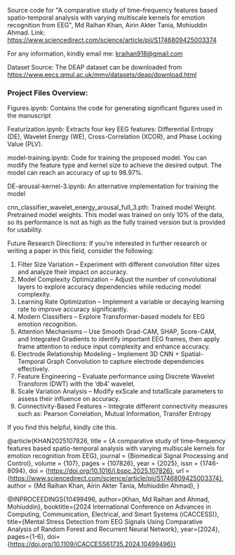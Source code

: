 Source code for "A comparative study of time–frequency features based spatio-temporal analysis with varying multiscale kernels for emotion recognition from EEG", Md Raihan Khan, Airin Akter Tania, Mohiuddin Ahmad.
Link: https://www.sciencedirect.com/science/article/pii/S1746809425003374

For any information, kindly email me: kraihan918@gmail.com

Dataset Source: The DEAP dataset can be downloaded from https://www.eecs.qmul.ac.uk/mmv/datasets/deap/download.html
<h3> Project Files Overview: </h3>

Figures.ipynb: Contains the code for generating significant figures used in the manuscript

Featurization.ipynb: Extracts four key EEG features: Differential Entropy (DE), Wavelet Energy (WE), Cross-Correlation (XCOR), and Phase Locking Value (PLV).

model-training.ipynb: Code for training the proposed model. You can modify the feature type and kernel size to achieve the desired output. The model can reach an accuracy of up to 98.97%.

DE-arousal-kernel-3.ipynb: An alternative implementation for training the model

cnn_classifier_wavelet_energy_arousal_full_3.pth: Trained model Weight.  Pretrained model weights. This model was trained on only 10% of the data, so its performance is not as high as the fully trained version but is provided for usability.   

Future Research Directions: 
If you're interested in further research or writing a paper in this field, consider the following:
 1. Filter Size Variation – Experiment with different convolution filter sizes and analyze their impact on accuracy.
 2. Model Complexity Optimization – Adjust the number of convolutional layers to explore accuracy dependencies while reducing model complexity.
 3. Learning Rate Optimization – Implement a variable or decaying learning rate to improve accuracy significantly.
 4. Modern Classifiers – Explore Transformer-based models for EEG emotion recognition.
 5. Attention Mechanisms – Use Smooth Grad-CAM, SHAP, Score-CAM, and Integrated Gradients to identify important EEG frames, then apply frame attention to reduce input complexity and enhance accuracy.
 6. Electrode Relationship Modeling – Implement 3D CNN + Spatial-Temporal Graph Convolution to capture electrode dependencies effectively.
 7. Feature Engineering – Evaluate performance using Discrete Wavelet Transform (DWT) with the ‘db4’ wavelet.
 8. Scale Variation Analysis – Modify exScale and totalScale parameters to assess their influence on accuracy.
 9. Connectivity-Based Features – Integrate different connectivity measures such as: Pearson Correlation,  Mutual Information, Transfer Entropy




If you find this helpful, kindly cite this.

@article{KHAN2025107826,
title = {A comparative study of time–frequency features based spatio-temporal analysis with varying multiscale kernels for emotion recognition from EEG},
journal = {Biomedical Signal Processing and Control},
volume = {107},
pages = {107826},
year = {2025},
issn = {1746-8094},
doi = {https://doi.org/10.1016/j.bspc.2025.107826},
url = {https://www.sciencedirect.com/science/article/pii/S1746809425003374},
author = {Md Raihan Khan, Airin Akter Tania,  Mohiuddin Ahmad},
}


@INPROCEEDINGS{10499496,
  author={Khan, Md Raihan and Ahmad, Mohiuddin},
  booktitle={2024 International Conference on Advances in Computing, Communication, Electrical, and Smart Systems (iCACCESS)}, 
  title={Mental Stress Detection from EEG Signals Using Comparative Analysis of Random Forest and Recurrent Neural Network}, 
  year={2024},
  pages={1-6},
  doi={https://doi.org/10.1109/iCACCESS61735.2024.10499496}}




